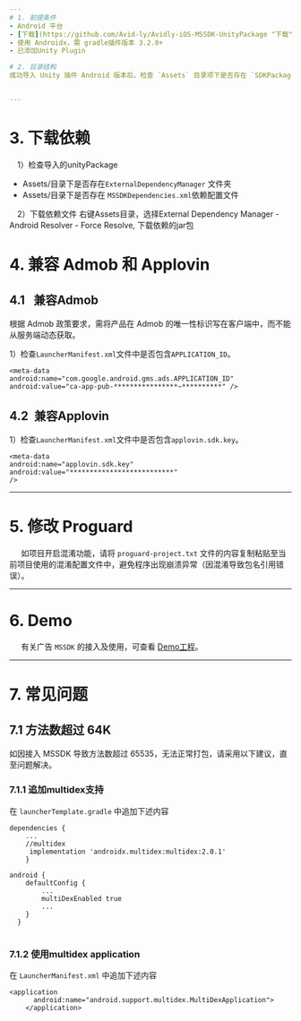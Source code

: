 ```yaml
---
# 1. 前提条件
- Android 平台
- [下载](https://github.com/Avid-ly/Avidly-iOS-MSSDK-UnityPackage "下载") 最新的mssdk unity plugin
- 使用 Androidx，需 gradle插件版本 3.2.0+
- 已添加Unity Plugin

# 2. 目录结构
成功导入 Unity 插件 Android 版本后，检查 `Assets` 目录项下是否存在 `SDKPackage`- `MSSDK` 。


---
```

# 3. 下载依赖


&ensp;&ensp;1）检查导入的unityPackage
- Assets/目录下是否存在`ExternalDependencyManager` 文件夹
- Assets/目录下是否存在 `MSSDKDependencies.xml`依赖配置文件

&ensp;&ensp;2）下载依赖文件
右键Assets目录，选择External Dependency Manager - Android Resolver - Force Resolve, 下载依赖的jar包



# 4. 兼容 Admob 和 Applovin
## 4.1 &ensp;兼容Admob
根据 Admob 政策要求，需将产品在 Admob 的唯一性标识写在客户端中，而不能从服务端动态获取。

1）检查`LauncherManifest.xml`文件中是否包含`APPLICATION_ID`。

    <meta-data
    android:name="com.google.android.gms.ads.APPLICATION_ID"
    android:value="ca-app-pub-****************~**********" />

## 4.2&ensp;兼容Applovin
1）检查`LauncherManifest.xml`文件中是否包含`applovin.sdk.key`。

    <meta-data
    android:name="applovin.sdk.key"
    android:value="**************************" 
    />

---
# 5. 修改 Proguard

&ensp;&ensp;&ensp;如项目开启混淆功能，请将 `proguard-project.txt` 文件的内容复制粘贴至当前项目使用的混淆配置文件中，避免程序出现崩溃异常（因混淆导致包名引用错误）。

---
# 6. Demo
&ensp;&ensp;&ensp;有关广告 `MSSDK` 的接入及使用，可查看 [Demo工程](https://github.com/wawo00/Mssdk_Unity_Demo.git)。

---
# 7. 常见问题
## 7.1 方法数超过 64K 
如因接入 MSSDK 导致方法数超过 65535，无法正常打包，请采用以下建议，直至问题解决。
### 7.1.1 追加multidex支持
在 `launcherTemplate.gradle` 中追加下述内容
```
dependencies {
   	...
   	//multidex
   	 implementation 'androidx.multidex:multidex:2.0.1'
    }
	
android {
    defaultConfig {
	    ...
        multiDexEnabled true
		...
    }
  }
	
```
### 7.1.2 使用multidex application
在 `LauncherManifest.xml` 中追加下述内容

    <application 
          android:name="android.support.multidex.MultiDexApplication">
        </application>
		
